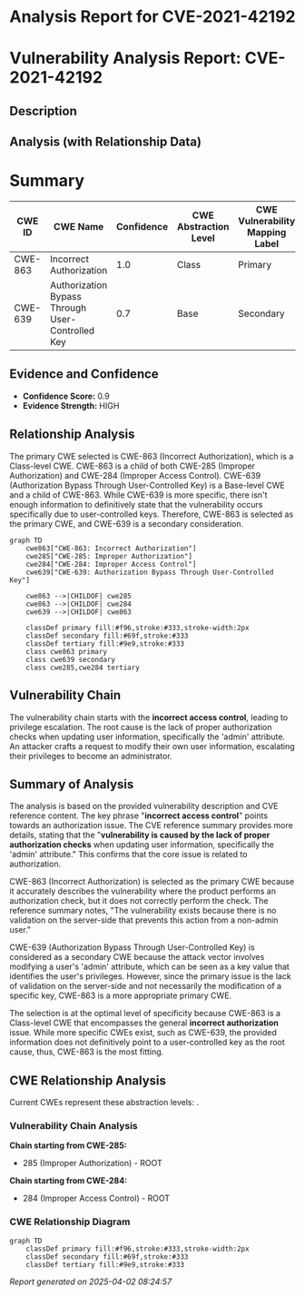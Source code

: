 # Analysis Report for CVE-2021-42192

# Vulnerability Analysis Report: CVE-2021-42192

## Description



## Analysis (with Relationship Data)

# Summary
| CWE ID | CWE Name | Confidence | CWE Abstraction Level | CWE Vulnerability Mapping Label | CWE-Vulnerability Mapping Notes |
|---|---|---|---|---|---|
| CWE-863 | Incorrect Authorization | 1.0 | Class | Primary | Allowed-with-Review |
| CWE-639 | Authorization Bypass Through User-Controlled Key | 0.7 | Base | Secondary | Allowed |

## Evidence and Confidence

*   **Confidence Score:** 0.9
*   **Evidence Strength:** HIGH

## Relationship Analysis
The primary CWE selected is CWE-863 (Incorrect Authorization), which is a Class-level CWE. CWE-863 is a child of both CWE-285 (Improper Authorization) and CWE-284 (Improper Access Control). CWE-639 (Authorization Bypass Through User-Controlled Key) is a Base-level CWE and a child of CWE-863. While CWE-639 is more specific, there isn't enough information to definitively state that the vulnerability occurs specifically due to user-controlled keys. Therefore, CWE-863 is selected as the primary CWE, and CWE-639 is a secondary consideration.

```mermaid
graph TD
    cwe863["CWE-863: Incorrect Authorization"]
    cwe285["CWE-285: Improper Authorization"]
    cwe284["CWE-284: Improper Access Control"]
    cwe639["CWE-639: Authorization Bypass Through User-Controlled Key"]

    cwe863 -->|CHILDOF| cwe285
    cwe863 -->|CHILDOF| cwe284
    cwe639 -->|CHILDOF| cwe863

    classDef primary fill:#f96,stroke:#333,stroke-width:2px
    classDef secondary fill:#69f,stroke:#333
    classDef tertiary fill:#9e9,stroke:#333
    class cwe863 primary
    class cwe639 secondary
    class cwe285,cwe284 tertiary
```

## Vulnerability Chain
The vulnerability chain starts with the **incorrect access control**, leading to privilege escalation. The root cause is the lack of proper authorization checks when updating user information, specifically the 'admin' attribute. An attacker crafts a request to modify their own user information, escalating their privileges to become an administrator.

## Summary of Analysis
The analysis is based on the provided vulnerability description and CVE reference content. The key phrase "**incorrect access control**" points towards an authorization issue. The CVE reference summary provides more details, stating that the "**vulnerability is caused by the lack of proper authorization checks** when updating user information, specifically the 'admin' attribute." This confirms that the core issue is related to authorization.

CWE-863 (Incorrect Authorization) is selected as the primary CWE because it accurately describes the vulnerability where the product performs an authorization check, but it does not correctly perform the check. The reference summary notes, "The vulnerability exists because there is no validation on the server-side that prevents this action from a non-admin user."

CWE-639 (Authorization Bypass Through User-Controlled Key) is considered as a secondary CWE because the attack vector involves modifying a user's 'admin' attribute, which can be seen as a key value that identifies the user's privileges. However, since the primary issue is the lack of validation on the server-side and not necessarily the modification of a specific key, CWE-863 is a more appropriate primary CWE.

The selection is at the optimal level of specificity because CWE-863 is a Class-level CWE that encompasses the general **incorrect authorization** issue. While more specific CWEs exist, such as CWE-639, the provided information does not definitively point to a user-controlled key as the root cause, thus, CWE-863 is the most fitting.


## CWE Relationship Analysis

Current CWEs represent these abstraction levels: .


### Vulnerability Chain Analysis

**Chain starting from CWE-285:**
- 285 (Improper Authorization) - ROOT


**Chain starting from CWE-284:**
- 284 (Improper Access Control) - ROOT



### CWE Relationship Diagram

```mermaid
graph TD
    classDef primary fill:#f96,stroke:#333,stroke-width:2px
    classDef secondary fill:#69f,stroke:#333
    classDef tertiary fill:#9e9,stroke:#333
```



*Report generated on 2025-04-02 08:24:57*
